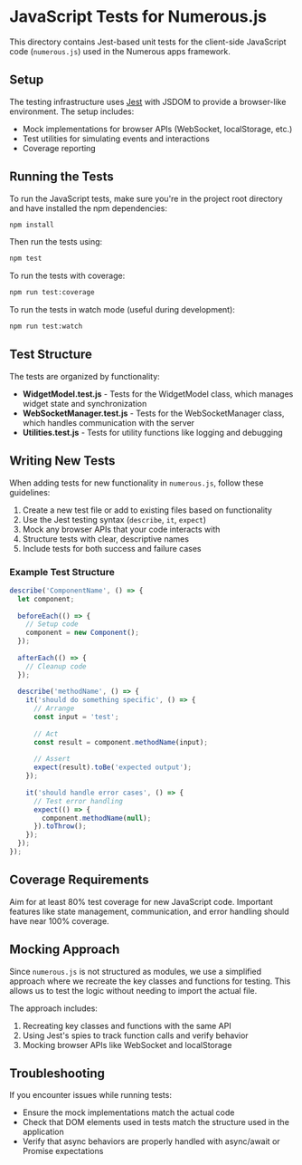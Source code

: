 # JavaScript Tests for Numerous.js

This directory contains Jest-based unit tests for the client-side JavaScript code (`numerous.js`) used in the Numerous apps framework.

## Setup

The testing infrastructure uses [Jest](https://jestjs.io/) with JSDOM to provide a browser-like environment. The setup includes:

- Mock implementations for browser APIs (WebSocket, localStorage, etc.)
- Test utilities for simulating events and interactions
- Coverage reporting

## Running the Tests

To run the JavaScript tests, make sure you're in the project root directory and have installed the npm dependencies:

```bash
npm install
```

Then run the tests using:

```bash
npm test
```

To run the tests with coverage:

```bash
npm run test:coverage
```

To run the tests in watch mode (useful during development):

```bash
npm run test:watch
```

## Test Structure

The tests are organized by functionality:

- **WidgetModel.test.js** - Tests for the WidgetModel class, which manages widget state and synchronization
- **WebSocketManager.test.js** - Tests for the WebSocketManager class, which handles communication with the server
- **Utilities.test.js** - Tests for utility functions like logging and debugging

## Writing New Tests

When adding tests for new functionality in `numerous.js`, follow these guidelines:

1. Create a new test file or add to existing files based on functionality
2. Use the Jest testing syntax (`describe`, `it`, `expect`)
3. Mock any browser APIs that your code interacts with
4. Structure tests with clear, descriptive names
5. Include tests for both success and failure cases

### Example Test Structure

```javascript
describe('ComponentName', () => {
  let component;
  
  beforeEach(() => {
    // Setup code
    component = new Component();
  });
  
  afterEach(() => {
    // Cleanup code
  });
  
  describe('methodName', () => {
    it('should do something specific', () => {
      // Arrange
      const input = 'test';
      
      // Act
      const result = component.methodName(input);
      
      // Assert
      expect(result).toBe('expected output');
    });
    
    it('should handle error cases', () => {
      // Test error handling
      expect(() => {
        component.methodName(null);
      }).toThrow();
    });
  });
});
```

## Coverage Requirements

Aim for at least 80% test coverage for new JavaScript code. Important features like state management, communication, and error handling should have near 100% coverage.

## Mocking Approach

Since `numerous.js` is not structured as modules, we use a simplified approach where we recreate the key classes and functions for testing. This allows us to test the logic without needing to import the actual file.

The approach includes:

1. Recreating key classes and functions with the same API
2. Using Jest's spies to track function calls and verify behavior
3. Mocking browser APIs like WebSocket and localStorage

## Troubleshooting

If you encounter issues while running tests:

- Ensure the mock implementations match the actual code
- Check that DOM elements used in tests match the structure used in the application
- Verify that async behaviors are properly handled with async/await or Promise expectations 